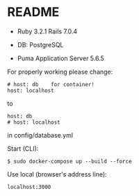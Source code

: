 # README

* Ruby 3.2.1 Rails 7.0.4

* DB: PostgreSQL

* Puma Application Server 5.6.5

For properly working please change:

```
# host: db    for container!
host: localhost
```

to

```
host: db  
# host: localhost
```

in config/database.yml

Start (CLI):

```
$ sudo docker-compose up --build --force
```

Use local (browser's address line):

```
localhost:3000
```
